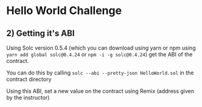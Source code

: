 # Hello World Challenge

## 2) Getting it's ABI

Using Solc version 0.5.4 (which you can download using yarn or npm using `yarn add global solc@0.4.24` or `npm -i -g solc@0.4.24`) get the ABI of the contract.

You can do this by calling `solc --abi --pretty-json HelloWorld.sol` in the contract directory

Using this ABI, set a new value on the contract using Remix (address given by the instructor)